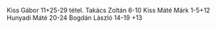 Kiss Gábor 11+25-29 tétel.
Takács Zoltán 6-10 
Kiss Máté Márk 1-5+12
Hunyadi Máté 20-24
Bogdán László 14-19 +13
